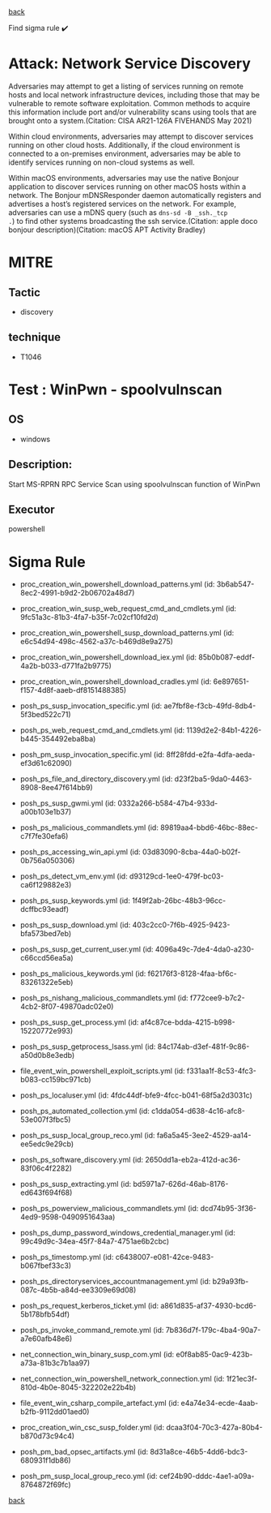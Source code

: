
[back](../index.md)

Find sigma rule :heavy_check_mark: 

# Attack: Network Service Discovery 

Adversaries may attempt to get a listing of services running on remote hosts and local network infrastructure devices, including those that may be vulnerable to remote software exploitation. Common methods to acquire this information include port and/or vulnerability scans using tools that are brought onto a system.(Citation: CISA AR21-126A FIVEHANDS May 2021)   

Within cloud environments, adversaries may attempt to discover services running on other cloud hosts. Additionally, if the cloud environment is connected to a on-premises environment, adversaries may be able to identify services running on non-cloud systems as well.

Within macOS environments, adversaries may use the native Bonjour application to discover services running on other macOS hosts within a network. The Bonjour mDNSResponder daemon automatically registers and advertises a host’s registered services on the network. For example, adversaries can use a mDNS query (such as <code>dns-sd -B _ssh._tcp .</code>) to find other systems broadcasting the ssh service.(Citation: apple doco bonjour description)(Citation: macOS APT Activity Bradley)

# MITRE
## Tactic
  - discovery


## technique
  - T1046


# Test : WinPwn - spoolvulnscan
## OS
  - windows


## Description:
Start MS-RPRN RPC Service Scan using spoolvulnscan function of WinPwn

## Executor
powershell

# Sigma Rule
 - proc_creation_win_powershell_download_patterns.yml (id: 3b6ab547-8ec2-4991-b9d2-2b06702a48d7)

 - proc_creation_win_susp_web_request_cmd_and_cmdlets.yml (id: 9fc51a3c-81b3-4fa7-b35f-7c02cf10fd2d)

 - proc_creation_win_powershell_susp_download_patterns.yml (id: e6c54d94-498c-4562-a37c-b469d8e9a275)

 - proc_creation_win_powershell_download_iex.yml (id: 85b0b087-eddf-4a2b-b033-d771fa2b9775)

 - proc_creation_win_powershell_download_cradles.yml (id: 6e897651-f157-4d8f-aaeb-df8151488385)

 - posh_ps_susp_invocation_specific.yml (id: ae7fbf8e-f3cb-49fd-8db4-5f3bed522c71)

 - posh_ps_web_request_cmd_and_cmdlets.yml (id: 1139d2e2-84b1-4226-b445-354492eba8ba)

 - posh_pm_susp_invocation_specific.yml (id: 8ff28fdd-e2fa-4dfa-aeda-ef3d61c62090)

 - posh_ps_file_and_directory_discovery.yml (id: d23f2ba5-9da0-4463-8908-8ee47f614bb9)

 - posh_ps_susp_gwmi.yml (id: 0332a266-b584-47b4-933d-a00b103e1b37)

 - posh_ps_malicious_commandlets.yml (id: 89819aa4-bbd6-46bc-88ec-c7f7fe30efa6)

 - posh_ps_accessing_win_api.yml (id: 03d83090-8cba-44a0-b02f-0b756a050306)

 - posh_ps_detect_vm_env.yml (id: d93129cd-1ee0-479f-bc03-ca6f129882e3)

 - posh_ps_susp_keywords.yml (id: 1f49f2ab-26bc-48b3-96cc-dcffbc93eadf)

 - posh_ps_susp_download.yml (id: 403c2cc0-7f6b-4925-9423-bfa573bed7eb)

 - posh_ps_susp_get_current_user.yml (id: 4096a49c-7de4-4da0-a230-c66ccd56ea5a)

 - posh_ps_malicious_keywords.yml (id: f62176f3-8128-4faa-bf6c-83261322e5eb)

 - posh_ps_nishang_malicious_commandlets.yml (id: f772cee9-b7c2-4cb2-8f07-49870adc02e0)

 - posh_ps_susp_get_process.yml (id: af4c87ce-bdda-4215-b998-15220772e993)

 - posh_ps_susp_getprocess_lsass.yml (id: 84c174ab-d3ef-481f-9c86-a50d0b8e3edb)

 - file_event_win_powershell_exploit_scripts.yml (id: f331aa1f-8c53-4fc3-b083-cc159bc971cb)

 - posh_ps_localuser.yml (id: 4fdc44df-bfe9-4fcc-b041-68f5a2d3031c)

 - posh_ps_automated_collection.yml (id: c1dda054-d638-4c16-afc8-53e007f3fbc5)

 - posh_ps_susp_local_group_reco.yml (id: fa6a5a45-3ee2-4529-aa14-ee5edc9e29cb)

 - posh_ps_software_discovery.yml (id: 2650dd1a-eb2a-412d-ac36-83f06c4f2282)

 - posh_ps_susp_extracting.yml (id: bd5971a7-626d-46ab-8176-ed643f694f68)

 - posh_ps_powerview_malicious_commandlets.yml (id: dcd74b95-3f36-4ed9-9598-0490951643aa)

 - posh_ps_dump_password_windows_credential_manager.yml (id: 99c49d9c-34ea-45f7-84a7-4751ae6b2cbc)

 - posh_ps_timestomp.yml (id: c6438007-e081-42ce-9483-b067fbef33c3)

 - posh_ps_directoryservices_accountmanagement.yml (id: b29a93fb-087c-4b5b-a84d-ee3309e69d08)

 - posh_ps_request_kerberos_ticket.yml (id: a861d835-af37-4930-bcd6-5b178bfb54df)

 - posh_ps_invoke_command_remote.yml (id: 7b836d7f-179c-4ba4-90a7-a7e60afb48e6)

 - net_connection_win_binary_susp_com.yml (id: e0f8ab85-0ac9-423b-a73a-81b3c7b1aa97)

 - net_connection_win_powershell_network_connection.yml (id: 1f21ec3f-810d-4b0e-8045-322202e22b4b)

 - file_event_win_csharp_compile_artefact.yml (id: e4a74e34-ecde-4aab-b2fb-9112dd01aed0)

 - proc_creation_win_csc_susp_folder.yml (id: dcaa3f04-70c3-427a-80b4-b870d73c94c4)

 - posh_pm_bad_opsec_artifacts.yml (id: 8d31a8ce-46b5-4dd6-bdc3-680931f1db86)

 - posh_pm_susp_local_group_reco.yml (id: cef24b90-dddc-4ae1-a09a-8764872f69fc)



[back](../index.md)
